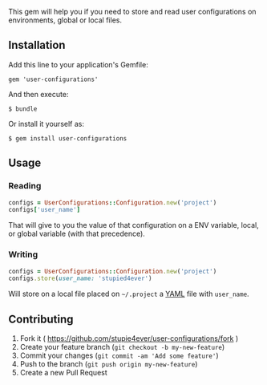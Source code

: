 This gem will help you if you need to store and read user configurations on
environments, global or local files.

## Installation

Add this line to your application's Gemfile:

    gem 'user-configurations'

And then execute:

    $ bundle

Or install it yourself as:

    $ gem install user-configurations

## Usage

### Reading

```ruby
configs = UserConfigurations::Configuration.new('project')
configs['user_name']
```

That will give to you the value of that configuration on a ENV variable, local,
or global variable (with that precedence).

### Writing

```ruby
configs = UserConfigurations::Configuration.new('project')
configs.store(user_name: 'stupied4ever')
```

Will store on a local file placed on ```~/.project``` a [YAML][yaml] file with
```user_name```.

## Contributing

1. Fork it ( https://github.com/stupie4ever/user-configurations/fork )
2. Create your feature branch (`git checkout -b my-new-feature`)
3. Commit your changes (`git commit -am 'Add some feature'`)
4. Push to the branch (`git push origin my-new-feature`)
5. Create a new Pull Request

[yaml]: https://en.wikipedia.org/wiki/YAML
